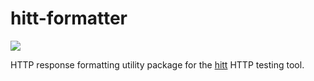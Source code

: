 # hitt-formatter

<a href="https://crates.io/crates/hitt-formatter"><img src="https://img.shields.io/crates/v/hitt-formatter.svg"></a>

HTTP response formatting utility package for the [hitt](https://github.com/hougesen/hitt) HTTP testing tool.
